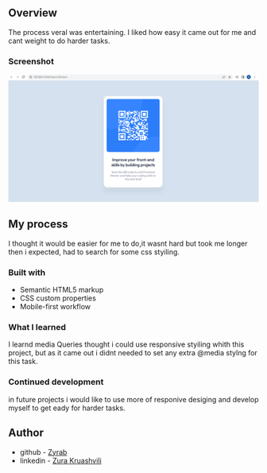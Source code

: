 ## Overview

The process veral was entertaining. I liked how easy it came out for me and cant weight to do harder tasks.

### Screenshot

![](/Task1/screenshot/Screenshot%20.png)

## My process
I thought it would be easier for me to do,it wasnt hard but took me longer then i expected,
had to search for some css styiling.

### Built with

- Semantic HTML5 markup
- CSS custom properties
- Mobile-first workflow

### What I learned

I learnd media Queries thought i could use responsive styiling whith this project, but as it came out i didnt needed to set any extra @media stylng for this task.

### Continued development

in future projects i would like to use more of responive desiging and develop myself to get eady for harder tasks.

## Author

- github - [Zyrab](https://github.com/Zyrab)
- linkedin - [Zura Kruashvili](linkedin.com/in/zura-kruashvili-73862a261)


